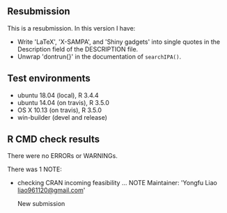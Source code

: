 
## Resubmission
This is a resubmission. In this version I have:

- Write 'LaTeX', 'X-SAMPA', and 'Shiny gadgets' into single quotes
in the Description field of the DESCRIPTION file.
- Unwrap 'dontrun{}' in the documentation of `searchIPA()`.

## Test environments
- ubuntu 18.04 (local), R 3.4.4
- ubuntu 14.04 (on travis), R 3.5.0
- OS X 10.13 (on travis), R 3.5.0
- win-builder (devel and release)

## R CMD check results
There were no ERRORs or WARNINGs.

There was 1 NOTE:

* checking CRAN incoming feasibility ... NOTE
  Maintainer: 'Yongfu Liao <liao961120@gmail.com>'
  
  New submission 
